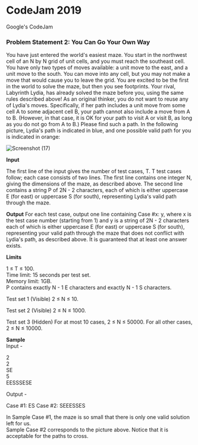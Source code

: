 # CodeJam 2019
Google's CodeJam

### Problem Statement 2: You Can Go Your Own Way
You have just entered the world's easiest maze. You start in the northwest cell of an N by N grid of unit cells, and you must reach the southeast cell. You have only two types of moves available: a unit move to the east, and a unit move to the south. You can move into any cell, but you may not make a move that would cause you to leave the grid.
You are excited to be the first in the world to solve the maze, but then you see footprints. Your rival, Labyrinth Lydia, has already solved the maze before you, using the same rules described above!
As an original thinker, you do not want to reuse any of Lydia's moves. Specifically, if her path includes a unit move from some cell A to some adjacent cell B, your path cannot also include a move from A to B. (However, in that case, it is OK for your path to visit A or visit B, as long as you do not go from A to B.) Please find such a path.
In the following picture, Lydia's path is indicated in blue, and one possible valid path for you is indicated in orange:

![Screenshot (17)](https://user-images.githubusercontent.com/46315219/75024579-a6137080-54bf-11ea-836d-c68eedf89fda.png)

**Input**

The first line of the input gives the number of test cases, T. T test cases follow; each case consists of two lines. The first line contains one integer N, giving the dimensions of the maze, as described above. The second line contains a string P of 2N - 2 characters, each of which is either uppercase E (for east) or uppercase S (for south), representing Lydia's valid path through the maze.

**Output**
For each test case, output one line containing Case #x: y, where x is the test case number (starting from 1) and y is a string of 2N - 2 characters each of which is either uppercase E (for east) or uppercase S (for south), representing your valid path through the maze that does not conflict with Lydia's path, as described above. It is guaranteed that at least one answer exists.

**Limits**

1 ≤ T ≤ 100.  
Time limit: 15 seconds per test set.  
Memory limit: 1GB.  
P contains exactly N - 1 E characters and exactly N - 1 S characters.  

Test set 1 (Visible)
2 ≤ N ≤ 10.

Test set 2 (Visible)
2 ≤ N ≤ 1000.

Test set 3 (Hidden)
For at most 10 cases, 2 ≤ N ≤ 50000.
For all other cases, 2 ≤ N ≤ 10000.

**Sample**  
Input -

2  
2  
SE  
5  
EESSSESE  

Output  -

Case #1: ES
Case #2: SEEESSES

  
In Sample Case #1, the maze is so small that there is only one valid solution left for us.  
Sample Case #2 corresponds to the picture above. Notice that it is acceptable for the paths to cross.  
